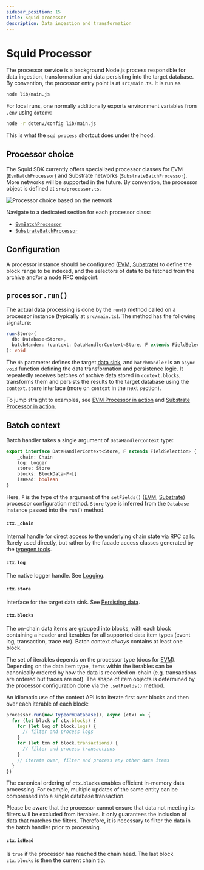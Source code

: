```yaml
---
sidebar_position: 15
title: Squid processor
description: Data ingestion and transformation 
---
```


# Squid Processor

The processor service is a background Node.js process responsible for data ingestion, transformation and data persisting into the target database. By convention, the processor entry point is at `src/main.ts`. It is run as
```bash
node lib/main.js
```

For local runs, one normally additionally exports environment variables from `.env` using `dotenv`:
```bash
node -r dotenv/config lib/main.js
```
This is what the `sqd process` shortcut does under the hood.

## Processor choice

The Squid SDK currently offers specialized processor classes for EVM (`EvmBatchProcessor`) and Substrate networks (`SubstrateBatchProcessor`). More networks will be supported in the future. By convention, the processor object is defined at `src/processor.ts`.

![Processor choice based on the network](</img/network-choice.png>)

Navigate to a dedicated section for each processor class:

- [`EvmBatchProcessor`](/evm-indexing)
- [`SubstrateBatchProcessor`](/substrate-indexing)

## Configuration

A processor instance should be configured ([EVM](/evm-indexing/configuration), [Substrate](/substrate-indexing/setup)) to define the block range to be indexed, and the selectors of data to be fetched from the archive and/or a node RPC endpoint.

## `processor.run()`

The actual data processing is done by the `run()` method called on a processor instance (typically at `src/main.ts`). The method has the following signature:

```ts
run<Store>(
  db: Database<Store>,
  batchHander: (context: DataHandlerContext<Store, F extends FieldSelection>) => Promise<void>
): void
```

The `db` parameter defines the target [data sink](/store), and `batchHandler` is an `async` `void` function defining the data transformation and persistence logic. It repeatedly receives batches of archive data stored in `context.blocks`, transforms them and persists the results to the target database using the `context.store` interface (more on `context` in the next section).

To jump straight to examples, see [EVM Processor in action](/evm-indexing/batch-processor-in-action) and [Substrate Processor in action](/substrate-indexing/batch-processor-in-action).

## Batch context

Batch handler takes a single argument of `DataHandlerContext` type:
```ts
export interface DataHandlerContext<Store, F extends FieldSelection> {
    _chain: Chain
    log: Logger
    store: Store
    blocks: BlockData<F>[]
    isHead: boolean
}
```

Here, `F` is the type of the argument of the `setFields()` ([EVM](/evm-indexing/configuration/data-selection), [Substrate](/substrate-indexing/setup/field-selection)) processor configuration method. `Store` type is inferred from the `Database` instance passed into the `run()` method.

#### `ctx._chain`

Internal handle for direct access to the underlying chain state via RPC calls. Rarely used directly, but rather by the facade access classes generated by the [typegen tools](/glossary/#typegen).

#### `ctx.log`

The native logger handle. See [Logging](/basics/logging).

#### `ctx.store`

Interface for the target data sink. See [Persisting data](/store).

#### `ctx.blocks`

The on-chain data items are grouped into blocks, with each block containing a header and iterables for all supported data item types (event log, transaction, trace etc). Batch context _always_ contains at least one block.

The set of iterables depends on the processor type (docs for [EVM](/evm-indexing/context-interfaces)). Depending on the data item type, items within the iterables can be canonically ordered by how the data is recorded on-chain (e.g. transactions are ordered but traces are not). The shape of item objects is determined by the processor configuration done via the `.setFields()` method.

[//]: # (!!!! add a substrate link once it's available)

An idiomatic use of the context API is to iterate first over blocks and then over each iterable of each block:

```ts
processor.run(new TypeormDatabase(), async (ctx) => {
  for (let block of ctx.blocks) {
    for (let log of block.logs) {
      // filter and process logs
    }
    for (let txn of block.transactions) {
      // filter and process transactions
    }
    // iterate over, filter and process any other data items
  }
})
```
The canonical ordering of `ctx.blocks` enables efficient in-memory data processing. For example, multiple updates of the same entity can be compressed into a single database transaction.

Please be aware that the processor cannot ensure that data not meeting its filters will be excluded from iterables. It only guarantees the inclusion of data that matches the filters. Therefore, it is necessary to filter the data in the batch handler prior to processing.

#### `ctx.isHead`

Is `true` if the processor has reached the chain head. The last block `ctx.blocks` is then the current chain tip.
